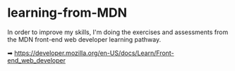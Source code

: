 # learning-from-MDN
In order to improve my skills, I'm doing the exercises and assessments from the MDN front-end web developer learning pathway. 

➡︎ https://developer.mozilla.org/en-US/docs/Learn/Front-end_web_developer
